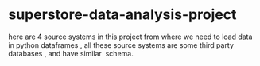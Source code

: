 # superstore-data-analysis-project
here are 4 source systems in this project from where we need to load data in python dataframes , all these source systems are some third party databases , and have similar  schema.
